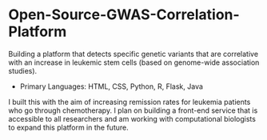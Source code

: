 # Open-Source-GWAS-Correlation-Platform
Building a platform that detects specific genetic variants that are correlative with an increase in leukemic stem cells (based on genome-wide association studies).
- Primary Languages: HTML, CSS, Python, R, Flask, Java

I built this with the aim of increasing remission rates for leukemia patients who go through chemotherapy. I plan on building a front-end service that is accessible to all researchers and am working with computational biologists to expand this platform in the future. 
 
